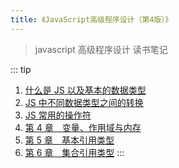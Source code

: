 ```yaml
---
title: 《JavaScript高级程序设计（第4版）》
---
```


> javascript 高级程序设计 读书笔记

::: tip

1. [什么是 JS 以及基本的数据类型](./js_advanced4_one.md)
2. [JS 中不同数据类型之间的转换](./js_advanced4_two.md)
3. [JS 常用的操作符](./js_advanced4_three.md)
4. [第 4 章　变量、作用域与内存](./js_advanced4_four.md)
5. [第 5 章　基本引用类型](./js_advanced4_fifth.md)
6. [第 6 章　集合引用类型](js_advanced4_six.md)
   :::

